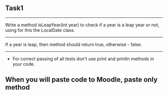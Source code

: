 ## Task1

---
Write a method isLeapYear(int year) to check if a year is a leap year or not, 
using for this the LocalDate class.

---
If a year is leap, then method should return true, otherwise - false.

---
* For correct passing of all tests don't use print and println methods in your code.

## When you will paste code to Moodle, paste only method
